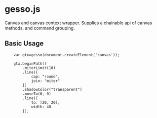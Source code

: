 gesso.js
========
Canvas and canvas context wrapper.  Supplies a chainable api of canvas methods, and command grouping.

## Basic Usage

```
	var gtx=gesso(document.createElement('canvas'));

	gtx.beginPath()
		.miterLimit(10)
		.line({
			cap: "round",
			join: "miter"
		})
		.shadowColor("transparent")
		.moveTo(0, 0)
		.line({
			to: [20, 20],
			width: 40
		});
```
